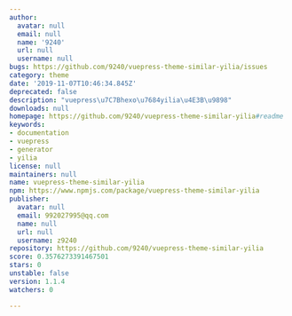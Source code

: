 ```yaml
---
author:
  avatar: null
  email: null
  name: '9240'
  url: null
  username: null
bugs: https://github.com/9240/vuepress-theme-similar-yilia/issues
category: theme
date: '2019-11-07T10:46:34.845Z'
deprecated: false
description: "vuepress\u7C7Bhexo\u7684yilia\u4E3B\u9898"
downloads: null
homepage: https://github.com/9240/vuepress-theme-similar-yilia#readme
keywords:
- documentation
- vuepress
- generator
- yilia
license: null
maintainers: null
name: vuepress-theme-similar-yilia
npm: https://www.npmjs.com/package/vuepress-theme-similar-yilia
publisher:
  avatar: null
  email: 992027995@qq.com
  name: null
  url: null
  username: z9240
repository: https://github.com/9240/vuepress-theme-similar-yilia
score: 0.3576273391467501
stars: 0
unstable: false
version: 1.1.4
watchers: 0

---
```


